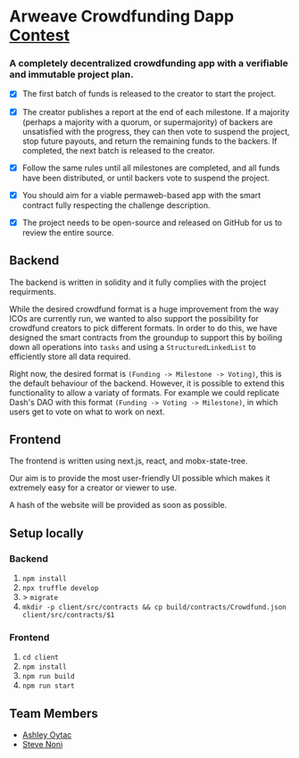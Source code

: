 # Arweave Crowdfunding Dapp [Contest](https://gitcoin.co/issue/ArweaveTeam/Bounties/12/3274)
### A completely decentralized crowdfunding app with a verifiable and immutable project plan.

- [x] The first batch of funds is released to the creator to start the project.

- [x] The creator publishes a report at the end of each milestone. If a majority (perhaps a majority with a quorum, or supermajority) of backers are unsatisfied with the progress, they can then vote to suspend the project, stop future payouts, and return the remaining funds to the backers. If completed, the next batch is released to the creator.

- [x] Follow the same rules until all milestones are completed, and all funds have been distributed, or until backers vote to suspend the project.

- [x] You should aim for a viable permaweb-based app with the smart contract fully respecting the challenge description.

- [x] The project needs to be open-source and released on GitHub for us to review the entire source.

## Backend

The backend is written in solidity and it fully complies with the project requirments.

While the desired crowdfund format is a huge improvement from the way ICOs are currently run, we wanted to also support the possibility for crowdfund creators to pick different formats. In order to do this, we have designed the smart contracts from the groundup to support this by boiling down all operations into `tasks` and using a `StructuredLinkedList` to efficiently store all data required.

Right now, the desired format is `(Funding -> Milestone -> Voting)`, this is the default behaviour of the backend. However, it is possible to extend this functionality to allow a variaty of formats. For example we could replicate Dash's DAO with this format `(Funding -> Voting -> Milestone)`, in which users get to vote on what to work on next.

## Frontend

The frontend is written using next.js, react, and mobx-state-tree.

Our aim is to provide the most user-friendly UI possible which makes it extremely easy for a creator or viewer to use.

A hash of the website will be provided as soon as possible.

## Setup locally

### Backend
1. `npm install`
2. `npx truffle develop`
3. \> `migrate`
4. `mkdir -p client/src/contracts && cp build/contracts/Crowdfund.json client/src/contracts/$1`

### Frontend
1. `cd client`
2. `npm install`
3. `npm run build`
4. `npm run start`

## Team Members
* [Ashley Oytac](https://github.com/AshleyOyt)
* [Steve Noni](https://github.com/nionis)